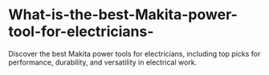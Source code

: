 # What-is-the-best-Makita-power-tool-for-electricians-
Discover the best Makita power tools for electricians, including top picks for performance, durability, and versatility in electrical work.
